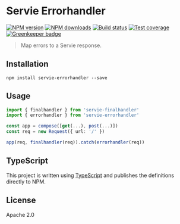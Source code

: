 # Servie Errorhandler

[![NPM version](https://img.shields.io/npm/v/servie-errorhandler.svg?style=flat)](https://npmjs.org/package/servie-errorhandler)
[![NPM downloads](https://img.shields.io/npm/dm/servie-errorhandler.svg?style=flat)](https://npmjs.org/package/servie-errorhandler)
[![Build status](https://img.shields.io/travis/serviejs/servie-errorhandler.svg?style=flat)](https://travis-ci.org/serviejs/servie-errorhandler)
[![Test coverage](https://img.shields.io/coveralls/serviejs/servie-errorhandler.svg?style=flat)](https://coveralls.io/r/serviejs/servie-errorhandler?branch=master)
[![Greenkeeper badge](https://badges.greenkeeper.io/serviejs/servie-errorhandler.svg)](https://greenkeeper.io/)

> Map errors to a Servie response.

## Installation

```
npm install servie-errorhandler --save
```

## Usage

```ts
import { finalhandler } from 'servie-finalhandler'
import { errorhandler } from 'servie-errorhandler'

const app = compose([get(...), post(...)])
const req = new Request({ url: '/' })

app(req, finalhandler(req)).catch(errorhandler(req))
```

## TypeScript

This project is written using [TypeScript](https://github.com/Microsoft/TypeScript) and publishes the definitions directly to NPM.

## License

Apache 2.0
